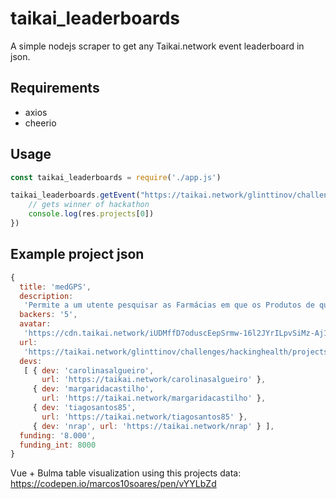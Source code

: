 # taikai_leaderboards
A simple nodejs scraper to get any Taikai.network event leaderboard in json.

## Requirements
- axios
- cheerio

## Usage

```javascript
const taikai_leaderboards = require('./app.js')

taikai_leaderboards.getEvent("https://taikai.network/glinttinov/challenges/hackinghealth/projects").then(res => {
    // gets winner of hackathon
    console.log(res.projects[0])
})
```

## Example project json
```javascript
{ 
  title: 'medGPS',
  description:
   'Permite a um utente pesquisar as Farmácias em que os Produtos de que necessita estão disponíveis',
  backers: '5',
  avatar:
   'https://cdn.taikai.network/iUDMffD7oduscEepSrmw-16l2JYrILpvSiMz-Aj1Oi4/rs:fit:640:0:0/aHR0cHM6Ly9zdG9yYWdlLmdvb2dsZWFwaXMuY29tL3RhaWthaS1zdG9yYWdlL2ltYWdlcy80ODA3ODI5MC1lYzNlLTExZTktYWE1OS02ZDM1MDc3MTMxMWFtZWRHUFNfbWFwYTMuUE5H',
  url:
   'https://taikai.network/glinttinov/challenges/hackinghealth/projects/ck1luphtkmm2f0a44c7rqie8r',
  devs:
   [ { dev: 'carolinasalgueiro',
       url: 'https://taikai.network/carolinasalgueiro' },
     { dev: 'margaridacastilho',
       url: 'https://taikai.network/margaridacastilho' },
     { dev: 'tiagosantos85',
       url: 'https://taikai.network/tiagosantos85' },
     { dev: 'nrap', url: 'https://taikai.network/nrap' } ],
  funding: '8.000',
  funding_int: 8000 
}
```

Vue + Bulma table visualization using this projects data: https://codepen.io/marcos10soares/pen/vYYLbZd